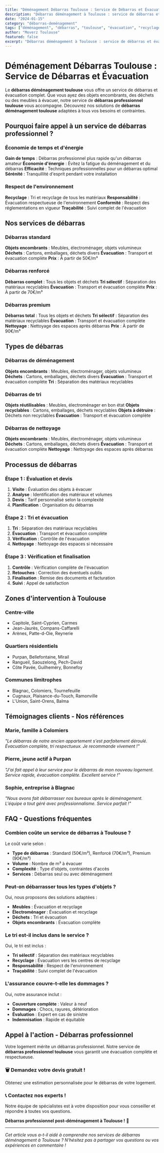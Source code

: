 ```yaml
---
title: "Déménagement Débarras Toulouse : Service de Débarras et Évacuation"
description: "Débarras déménagement à Toulouse : service de débarras et évacuation. Équipe professionnelle, évacuation complète, recyclage responsable. Devis gratuit."
date: "2024-01-15"
category: "débarras-deménagement"
tags: ["déménagement", "débarras", "toulouse", "évacuation", "recyclage"]
author: "Moverz Toulouse"
featured: false
excerpt: "Débarras déménagement à Toulouse : service de débarras et évacuation. Équipe professionnelle, évacuation complète, recyclage responsable."
---
```


# Déménagement Débarras Toulouse : Service de Débarras et Évacuation

Le **débarras déménagement toulouse** vous offre un service de débarras et évacuation complet. Que vous ayez des objets encombrants, des déchets ou des meubles à évacuer, notre service de **débarras professionnel toulouse** vous accompagne. Découvrez nos solutions de **débarras déménagement toulouse** adaptées à tous vos besoins et contraintes.

## Pourquoi faire appel à un service de débarras professionnel ?

### Économie de temps et d'énergie

**Gain de temps** : Débarras professionnel plus rapide qu'un débarras amateur
**Économie d'énergie** : Évitez la fatigue du déménagement et du débarras
**Efficacité** : Techniques professionnelles pour un débarras optimal
**Sérénité** : Tranquillité d'esprit pendant votre installation

### Respect de l'environnement

**Recyclage** : Tri et recyclage de tous les matériaux
**Responsabilité** : Évacuation respectueuse de l'environnement
**Conformité** : Respect des réglementations en vigueur
**Traçabilité** : Suivi complet de l'évacuation

## Nos services de débarras

### Débarras standard

**Objets encombrants** : Meubles, électroménager, objets volumineux
**Déchets** : Cartons, emballages, déchets divers
**Évacuation** : Transport et évacuation complète
**Prix** : À partir de 50€/m³

### Débarras renforcé

**Débarras complet** : Tous les objets et déchets
**Tri sélectif** : Séparation des matériaux recyclables
**Évacuation** : Transport et évacuation complète
**Prix** : À partir de 70€/m³

### Débarras premium

**Débarras total** : Tous les objets et déchets
**Tri sélectif** : Séparation des matériaux recyclables
**Évacuation** : Transport et évacuation complète
**Nettoyage** : Nettoyage des espaces après débarras
**Prix** : À partir de 90€/m³

## Types de débarras

### Débarras de déménagement

**Objets encombrants** : Meubles, électroménager, objets volumineux
**Déchets** : Cartons, emballages, déchets divers
**Évacuation** : Transport et évacuation complète
**Tri** : Séparation des matériaux recyclables

### Débarras de tri

**Objets réutilisables** : Meubles, électroménager en bon état
**Objets recyclables** : Cartons, emballages, déchets recyclables
**Objets à détruire** : Déchets non recyclables
**Évacuation** : Transport et évacuation complète

### Débarras de nettoyage

**Objets encombrants** : Meubles, électroménager, objets volumineux
**Déchets** : Cartons, emballages, déchets divers
**Évacuation** : Transport et évacuation complète
**Nettoyage** : Nettoyage des espaces après débarras

## Processus de débarras

### Étape 1 : Évaluation et devis

1. **Visite** : Évaluation des objets à évacuer
2. **Analyse** : Identification des matériaux et volumes
3. **Devis** : Tarif personnalisé selon la complexité
4. **Planification** : Organisation du débarras

### Étape 2 : Tri et évacuation

1. **Tri** : Séparation des matériaux recyclables
2. **Évacuation** : Transport et évacuation complète
3. **Vérification** : Contrôle de l'évacuation
4. **Nettoyage** : Nettoyage des espaces si nécessaire

### Étape 3 : Vérification et finalisation

1. **Contrôle** : Vérification complète de l'évacuation
2. **Retouches** : Correction des éventuels oublis
3. **Finalisation** : Remise des documents et facturation
4. **Suivi** : Appel de satisfaction

## Zones d'intervention à Toulouse

### Centre-ville
- Capitole, Saint-Cyprien, Carmes
- Jean-Jaurès, Compans-Caffarelli
- Arènes, Patte-d-Oie, Reynerie

### Quartiers résidentiels
- Purpan, Bellefontaine, Mirail
- Rangueil, Saouzelong, Pech-David
- Côte Pavée, Guilheméry, Bonnefoy

### Communes limitrophes
- Blagnac, Colomiers, Tournefeuille
- Cugnaux, Plaisance-du-Touch, Ramonville
- L'Union, Saint-Orens, Balma

## Témoignages clients - Nos références

### Marie, famille à Colomiers
*"Le débarras de notre ancien appartement s'est parfaitement déroulé. Évacuation complète, tri respectueux. Je recommande vivement !"*

### Pierre, jeune actif à Purpan
*"J'ai fait appel à leur service pour le débarras de mon nouveau logement. Service rapide, évacuation complète. Excellent service !"*

### Sophie, entreprise à Blagnac
*"Nous avons fait débarrasser nos bureaux après le déménagement. L'équipe a tout géré avec professionnalisme. Service parfait !"*

## FAQ - Questions fréquentes

### Combien coûte un service de débarras à Toulouse ?

Le coût varie selon :
- **Type de débarras** : Standard (50€/m³), Renforcé (70€/m³), Premium (90€/m³)
- **Volume** : Nombre de m³ à évacuer
- **Complexité** : Type d'objets, contraintes d'accès
- **Services** : Débarras seul ou avec déménagement

### Peut-on débarrasser tous les types d'objets ?

Oui, nous proposons des solutions adaptées :
- **Meubles** : Évacuation et recyclage
- **Électroménager** : Évacuation et recyclage
- **Déchets** : Tri et évacuation
- **Objets encombrants** : Évacuation complète

### Le tri est-il inclus dans le service ?

Oui, le tri est inclus :
- **Tri sélectif** : Séparation des matériaux recyclables
- **Recyclage** : Évacuation vers les centres de recyclage
- **Responsabilité** : Respect de l'environnement
- **Traçabilité** : Suivi complet de l'évacuation

### L'assurance couvre-t-elle les dommages ?

Oui, notre assurance inclut :
- **Couverture complète** : Valeur à neuf
- **Dommages** : Chocs, rayures, détérioration
- **Évaluation** : Expert en cas de sinistre
- **Indemnisation** : Rapide et équitable

## Appel à l'action - Débarras professionnel

Votre logement mérite un débarras professionnel. Notre service de **débarras professionnel toulouse** vous garantit une évacuation complète et respectueuse.

### 🗑️ **Demandez votre devis gratuit !**

Obtenez une estimation personnalisée pour le débarras de votre logement.

### 📞 **Contactez nos experts !**

Notre équipe de spécialistes est à votre disposition pour vous conseiller et répondre à toutes vos questions.

**Débarras professionnel post-déménagement à Toulouse !** 🚚

---

*Cet article vous a-t-il aidé à comprendre nos services de débarras déménagement à Toulouse ? N'hésitez pas à partager vos questions ou vos expériences en commentaire !*
